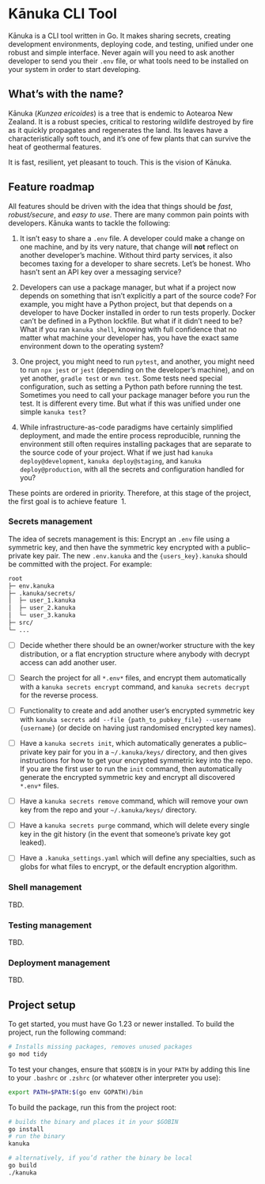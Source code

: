# Kānuka CLI Tool

Kānuka is a CLI tool written in Go. It makes sharing secrets, creating
development environments, deploying code, and testing, unified under one robust
and simple interface. Never again will you need to ask another developer to send
you their `.env` file, or what tools need to be installed on your system in
order to start developing.

## What’s with the name?

Kānuka (<i>Kunzea ericoides</i>) is a tree that is endemic to Aotearoa New
Zealand. It is a robust species, critical to restoring wildlife destroyed by
fire as it quickly propagates and regenerates the land. Its leaves have a
characteristically soft touch, and it’s one of few plants that can survive the
heat of geothermal features.

It is fast, resilient, yet pleasant to touch. This is the vision of Kānuka.

## Feature roadmap

All features should be driven with the idea that things should be _fast_,
_robust/secure_, and _easy to use_. There are many common pain points with
developers. Kānuka wants to tackle the following:

1. It isn’t easy to share a `.env` file. A developer could make a change on one
   machine, and by its very nature, that change will **not** reflect on another
   developer’s machine. Without third party services, it also becomes taxing for
   a developer to share secrets. Let’s be honest. Who hasn’t sent an API key
   over a messaging service?

2. Developers can use a package manager, but what if a project now depends on
   something that isn’t explicitly a part of the source code? For example, you
   might have a Python project, but that depends on a developer to have Docker
   installed in order to run tests properly. Docker can’t be defined in a Python
   lockfile. But what if it didn’t need to be? What if you ran `kanuka shell`,
   knowing with full confidence that no matter what machine your developer has,
   you have the exact same environment down to the operating system?

3. One project, you might need to run `pytest`, and another, you might need to
   run `npx jest` or `jest` (depending on the developer’s machine), and on yet
   another, `gradle test` or `mvn test`. Some tests need special configuration,
   such as setting a Python path before running the test. Sometimes you need to
   call your package manager before you run the test. It is different every
   time. But what if this was unified under one simple `kanuka test`?

4. While infrastructure-as-code paradigms have certainly simplified deployment,
   and made the entire process reproducible, running the environment still often
   requires installing packages that are separate to the source code of your
   project. What if we just had `kanuka deploy@development`,
   `kanuka deploy@staging`, and `kanuka deploy@production`, with all the secrets
   and configuration handled for you?

These points are ordered in priority. Therefore, at this stage of the project,
the first goal is to achieve feature &nbsp;1.

### Secrets management

The idea of secrets management is this: Encrypt an `.env` file using a symmetric
key, and then have the symmetric key encrypted with a public&ndash;private key pair.
The new `.env.kanuka` and the `{users_key}.kanuka` should be committed with the
project. For example:

```bash
root
├─ env.kanuka
├─ .kanuka/secrets/
│  ├─ user_1.kanuka
│  ├─ user_2.kanuka
│  └─ user_3.kanuka
├─ src/
└─ ...
```

- [ ] Decide whether there should be an owner/worker structure with the key
      distribution, or a flat encryption structure where anybody with decrypt
      access can add another user.

- [ ] Search the project for all `*.env*` files, and encrypt them automatically
      with a `kanuka secrets encrypt` command, and `kanuka secrets decrypt` for
      the reverse process.

- [ ] Functionality to create and add another user’s encrypted symmetric key
      with
      `kanuka secrets add --file {path_to_pubkey_file} --username {username}`
      (or decide on having just randomised encrypted key names).

- [ ] Have a `kanuka secrets init`, which automatically generates a
      public&ndash;private key pair for you in a `~/.kanuka/keys/` directory,
      and then gives instructions for how to get your encrypted symmetric key
      into the repo. If you are the first user to run the `init` command, then
      automatically generate the encrypted symmetric key and encrypt all
      discovered `*.env*` files.

- [ ] Have a `kanuka secrets remove` command, which will remove your own key
      from the repo and your `~/.kanuka/keys/` directory.

- [ ] Have a `kanuka secrets purge` command, which will delete every single key
      in the git history (in the event that someone’s private key got leaked).

- [ ] Have a `.kanuka_settings.yaml` which will define any specialties, such as
      globs for what files to encrypt, or the default encryption algorithm.

### Shell management

TBD.

### Testing management

TBD.

### Deployment management

TBD.

## Project setup

To get started, you must have Go&nbsp;1.23 or newer installed. To build the
project, run the following command:

```bash
# Installs missing packages, removes unused packages
go mod tidy
```

To test your changes, ensure that `$GOBIN` is in your `PATH` by adding this line
to your `.bashrc` or `.zshrc` (or whatever other interpreter you use):

```bash
export PATH=$PATH:$(go env GOPATH)/bin
```

To build the package, run this from the project root:

```bash
# builds the binary and places it in your $GOBIN
go install
# run the binary
kanuka

# alternatively, if you’d rather the binary be local
go build
./kanuka
```
